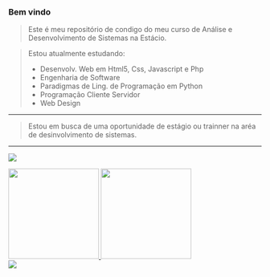 ### Bem vindo
> Este é meu repositório de condigo do meu curso de Análise e Desenvolvimento de Sistemas na Estácio.

> Estou atualmente estudando: 
>   - Desenvolv. Web em Html5, Css, Javascript e Php
>   - Engenharia de Software
>   - Paradigmas de Ling. de Programação em Python
>   - Programação Cliente Servidor
>   - Web Design

---

> Estou em busca de uma oportunidade de estágio ou trainner na aréa de desinvolvimento de sistemas.

---

![](https://komarev.com/ghpvc/?username=divino-ap&color=blueviolet)


<div>
  <a href="https://github.com/divino-ap">
  <img height="180em" src="https://github-readme-stats.vercel.app/api?username=divino-ap&show_icons=true&theme=dracula&include_all_commits=false&count_private=false"/>
  <img height="180em" src="https://github-readme-stats.vercel.app/api/top-langs/?username=divino-ap&layout=compact&langs_count=10&theme=dracula"/>
<div>


<div>
  <a href="https://www.linkedin.com/in/divino-ap/" target="_blank"><img src="https://img.shields.io/badge/-LinkedIn-%230077B5?style=for-the-badge&logo=linkedin&logoColor=white" target="_blank"></a>
</div>